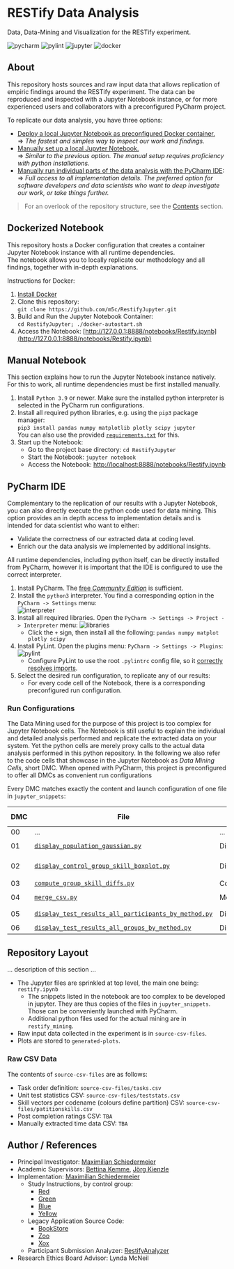 # RESTify Data Analysis

Data, Data-Mining and Visualization for the RESTify experiment.

![pycharm](https://img.shields.io/badge/PyCharm-22.2.1-blue)
![pylint](https://img.shields.io/badge/PyLint-2.15.2-blue)
![jupyter](https://img.shields.io/badge/Jupyter%20Notebook-6.4.12-blue)
![docker](https://img.shields.io/badge/Docker%20Docker-20.10.17-blue)

## About

This repository hosts sources and raw input data that allows replication of empiric findings around the RESTify experiment.
The data can be reproduced and inspected with a Jupyter Notebook instance, or for more experienced users and collaborators with a preconfigured PyCharm project.

To replicate our data analysis, you have three options:

 * [Deploy a local Jupyter Notebook as preconfigured Docker container.](#dockerized-notebook)  
=> *The fastest and simples way to inspect our work and findings.*
 * [Manually set up a local Jupyter Notebook.](#manual-notebook)  
=> *Similar to the previous option. The manual setup requires proficiency with python installations.*
 * [Manually run individual parts of the data analysis with the PyCharm IDE](#pycharm-ide):  
=> *Full access to all implementation details. The preferred option for software developers and data scientists who want to deep investigate our work, or take things further.*

 > For an overlook of the repository structure, see the [Contents](#contents) section.

## Dockerized Notebook

This repository hosts a Docker configuration that creates a container Jupyter Notebook instance with all runtime dependencies.    
The notebook allows you to locally replicate our methodology and all findings, together with in-depth explanations.

Instructions for Docker:

1. [Install Docker](https://docs.docker.com/get-docker/)
2. Clone this repository:  
```git clone https://github.com/m5c/RestifyJupyter.git```
3. Build and Run the Jupyter Notebook Container:  
```cd RestifyJupyter; ./docker-autostart.sh```
4. Access the Notebook: [http://127.0.0.1:8888/notebooks/Restify.ipynb](http://127.0.0.1:8888/notebooks/Restify.ipynb)

## Manual Notebook

This section explains how to run the Jupyter Notebook instance natively. For this to work, all runtime dependencies must be first installed manually.  

 1. Install ```Python 3.9``` or newer. Make sure the installed python interpreter is selected in the PyCharm run configurations.
 2. Install all required python libraries, e.g. using the ```pip3``` package manager:  
```pip3 install pandas numpy matplotlib plotly scipy jupyter```  
You can also use the provided [```requirements.txt```](requirements.txt) for this.
 3. Start up the Notebook:
    * Go to the project base directory: ```cd RestifyJupyter```
    * Start the Notebook: ```jupyter notebook```
    * Access the Notebook: [http://localhost:8888/notebooks/Restify.ipynb](http://localhost:8888/notebooks/Restify.ipynb)

## PyCharm IDE

Complementary to the replication of our results with a Jupyter Notebook, you can also directly execute the python code used for data mining.
This option provides an in depth access to implementation details and is intended for data scientist who want to either:

 * Validate the correctness of our extracted data at coding level.
 * Enrich our the data analysis we implemented by additional insights.

All runtime dependencies, including python itself, can be directly installed from PyCharm, however it is important that the IDE is configured to use the correct interpreter.

 1. Install PyCharm. The [free *Community Edition*](https://www.jetbrains.com/pycharm/download/) is sufficient.
 2. Install the ```python3``` interpreter. You find a corresponding option in the ```PyCharm -> Settings``` menu:  
![interpreter](markdown/interpreter.png)
 3. Install all required libraries. Open the ```PyCharm -> Settings -> Project -> Interpreter``` menu:
![libraries](markdown/libraries.png)
    * Click the ```+``` sign, then install all the following: ```pandas numpy matplot plotly scipy```
 4. Install PyLint. Open the plugins menu: ```PyCharm -> Settings -> Plugins```:  
![pylint](markdown/pylint.png)
    * Configure PyLint to use the root ```.pylintrc``` config file, so it [correctly resolves imports](https://github.com/dense-analysis/ale/issues/208#issuecomment-265590465).
 5. Select the desired run configuration, to replicate any of our results:
    * For every code cell of the Notebook, there is a corresponding preconfigured run configuration.

### Run Configurations

The Data Mining used for the purpose of this project is too complex for Jupyter Notebook cells. The Notebook is still useful to explain the individual and detailed analysis performed and replicate the extracted data on your system. Yet the python cells are merely proxy calls to the actual data analysis performed in this python repository. In the following we also refer to the code cells that showcase in the Jupyter Notebook as *Data Mining Cells*, short DMC.
When opened with PyCharm, this project is preconfigured to offer all DMCs as convenient run configurations

Every DMC matches exactly the content and launch configuration of one file in ```jupyter_snippets```:

| DMC | File | PyCharm Launch Config | Output in ```generated-plots```|
|-----|---|---|---|
| 00  | ... | ... | ... |
| 01  | [```display_population_gaussian.py```](restify_mining/skill_extractors/extract_population_gaussian.py) | DisplayPopulationGaussian | ```generated-plots/gaussians.png``` |
| 02  | [```display_control_group_skill_boxplot.py```](restify_mining/skill_extractors/extract_control_group_boxplot.py) | DisplayControlGroupSkillBoxPlot | ```generated-plots/fused-stats.png``` |
| 03  | [```compute_group_skill_diffs.py```](restify_mining/skill_extractors/compute_cgroup_skill_diffs.py) | ComputeGroupSkillDiffs | ```--printed--``` |
| 04  | [```merge_csv.py```](restify_mining/skill_extractors/merge_csv.py) | MergeCsv | ```generated-csv-files/restify.csv``` |
| 05  | [```display_test_results_all_participants_by_method.py```](jupyter_snippets/pseudo_cell_05_all_results_all_participants.py) | DisplayParticipantTestResultsByMethod | ```05-test-individual.png``` |
| 06  | [```display_test_results_all_groups_by_method.py```](jupyter_snippets/pseudo_cell_07_all_tests_all_groups.py) | DisplayGroupTestResultsByMethod | ```06-test-heatmap.png``` |


## Repository Layout

... description of this section ...

* The Jupyter files are sprinkled at top level, the main one being: ```restify.ipynb```
    * The snippets listed in the notebook are too complex to be developed in jupyter. They are thus copies of the files
      in ```jupyter_snippets```. Those can be conveniently launched with PyCharm.
    * Additional python files used for the actual mining are in ```restify_mining```.
* Raw input data collected in the experiment is in ```source-csv-files```.
* Plots are stored to ```generated-plots```.

### Raw CSV Data

The contents of ```source-csv-files``` are as follows:

* Task order definition: ```source-csv-files/tasks.csv```
* Unit test statistics CSV: ```source-csv-files/teststats.csv```
* Skill vectors per codename (colours define partition) CSV: ```source-csv-files/patitionskills.csv```
* Post completion ratings CSV: ```TBA```
* Manually extracted time data CSV: ```TBA```


## Author / References

* Principal Investigator: [Maximilian Schiedermeier](https://www.cs.mcgill.ca/~mschie3/)
* Academic Supervisors: [Bettina Kemme](https://www.cs.mcgill.ca/~kemme/), [Jörg Kienzle](https://www.cs.mcgill.ca/~joerg/Home/Jorgs_Home.html)
* Implementation: [Maximilian Schiedermeier](https://github.com/m5c)
    * Study Instructions, by control group: 
       * [Red](https://www.cs.mcgill.ca/~mschie3/red/restify-study/)
       * [Green](https://www.cs.mcgill.ca/~mschie3/green/restify-study/)
       * [Blue](https://www.cs.mcgill.ca/~mschie3/blue/restify-study/)
       * [Yellow](https://www.cs.mcgill.ca/~mschie3/yellow/restify-study/)
    * Legacy Application Source Code:
       * [BookStore](https://github.com/m5c/BookStoreInternals/tree/RESTifyStudy)
       * [Zoo](https://github.com/m5c/Zoo/tree/RESTifyStudy)
       * [Xox](https://github.com/m5c/XoxInternals/tree/RESTifyStudy)
    * Participant Submission Analyzer: [RestifyAnalyzer](https://github.com/m5c/RestifyAnalyzer)
* Research Ethics Board Advisor: Lynda McNeil
